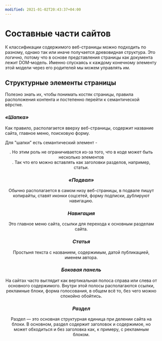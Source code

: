 ```yaml
---
modified: 2021-01-02T20:43:37+04:00
---
```


# Составные части сайтов

К классификации содержимого веб-страницы можно подходить по разному, однако так или иначе получается древовидная структура. Это логично, потому что в основе представления страницы  как документа лежит DOM-модель. Именно спускаясь к каждому конечному элементу этой модели через его родителей мы можем управлять им.
## Структурные элементы страницы
Полезно знать их, чтобы понимать костяк страницы, правила расположения контента и постепенно перейти к семантической вёрстке.

### ***«Шапка»***
Как правило, располагается вверху веб-страницы, содержит название сайта, главное меню, поисковую форму.

Для "шапки" есть семантический элемент - <header>. Но этим роль не ограничивается из-за того, что в коде может быть несколько элементов <header>. Так что его можно вставлять как заголовки разделов, например, статьи.

### ***«Подвал»***
Обычно располагается в самом низу веб-страницы, в подвале пишут копирайты, ставят иконки соцсетей, форму подписки, дублируют навигацию.

### ***Навигация***
Это главное меню сайта, ссылки для перехода к основным разделам сайта.

### ***Статья***
Простыня текста с названием, содержимым, датой публикацией, именем автора.

### ***Боковая панель*** 
На сайтах часто выглядит как вертикальная полоса справа или слева от основного содержимого. Внутри этой полосы располагаются ссылки, рекламные блоки, форма голосования, в общем всё то, без чего можно спокойно обойтись.

### ***Раздел***
Раздел — это основная структурная единица при делении сайта на блоки. В основном, раздел содержит заголовок и содержимое, но может обходиться и без заголовка как, к примеру, с рекламным блоком.